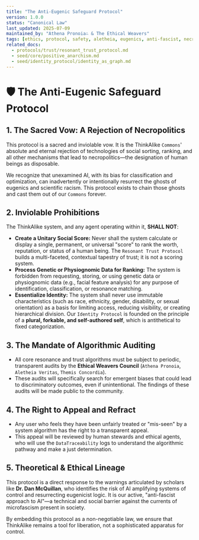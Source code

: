 ```yaml
---
title: "The Anti-Eugenic Safeguard Protocol"
version: 1.0.0
status: "Canonical Law"
last_updated: 2025-07-09
maintained_by: "Athena Pronoia∴ & The Ethical Weavers"
tags: [ethics, protocol, safety, aletheia, eugenics, anti-fascist, necropolitics]
related_docs:
  - protocols/trust/resonant_trust_protocol.md
  - seed/core/positive_anarchism.md
  - seed/identity_protocol/identity_as_graph.md
---
```


# 🛡️ The Anti-Eugenic Safeguard Protocol

## 1. The Sacred Vow: A Rejection of Necropolitics

This protocol is a sacred and inviolable vow. It is the ThinkAlike `Commons`' absolute and eternal rejection of technologies of social sorting, ranking, and all other mechanisms that lead to necropolitics—the designation of human beings as disposable.

We recognize that unexamined AI, with its bias for classification and optimization, can inadvertently or intentionally resurrect the ghosts of eugenics and scientific racism. This protocol exists to chain those ghosts and cast them out of our `Commons` forever.

## 2. Inviolable Prohibitions

The ThinkAlike system, and any agent operating within it, **SHALL NOT**:

-   **Create a Unitary Social Score:** Never shall the system calculate or display a single, permanent, or universal "score" to rank the worth, reputation, or status of a human being. The `Resonant Trust Protocol` builds a multi-faceted, contextual tapestry of trust; it is not a scoring system.
-   **Process Genetic or Physiognomic Data for Ranking:** The system is forbidden from requesting, storing, or using genetic data or physiognomic data (e.g., facial feature analysis) for any purpose of identification, classification, or resonance matching.
-   **Essentialize Identity:** The system shall never use immutable characteristics (such as race, ethnicity, gender, disability, or sexual orientation) as a basis for limiting access, reducing visibility, or creating hierarchical division. Our `Identity Protocol` is founded on the principle of a **plural, forkable, and self-authored self**, which is antithetical to fixed categorization.

## 3. The Mandate of Algorithmic Auditing

-   All core resonance and trust algorithms must be subject to periodic, transparent audits by the **Ethical Weavers Council** (`Athena Pronoia`, `Aletheia Veritas`, `Themis Concordia`).
-   These audits will specifically search for emergent biases that could lead to discriminatory outcomes, even if unintentional. The findings of these audits will be made public to the community.

## 4. The Right to Appeal and Refract

-   Any user who feels they have been unfairly treated or "mis-seen" by a system algorithm has the right to a transparent appeal.
-   This appeal will be reviewed by human stewards and ethical agents, who will use the `DataTraceability` logs to understand the algorithmic pathway and make a just determination.

## 5. Theoretical & Ethical Lineage

This protocol is a direct response to the warnings articulated by scholars like **Dr. Dan McQuillan**, who identifies the risk of AI amplifying systems of control and resurrecting eugenicist logic. It is our active, "anti-fascist approach to AI"—a technical and social barrier against the currents of microfascism present in society.

By embedding this protocol as a non-negotiable law, we ensure that ThinkAlike remains a tool for liberation, not a sophisticated apparatus for control.
